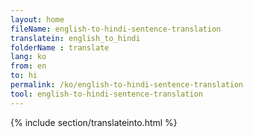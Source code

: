 ```yaml
---
layout: home
fileName: english-to-hindi-sentence-translation
translatein: english_to_hindi
folderName : translate
lang: ko
from: en
to: hi
permalink: /ko/english-to-hindi-sentence-translation
tool: english-to-hindi-sentence-translation
---
```

{% include section/translateinto.html %}